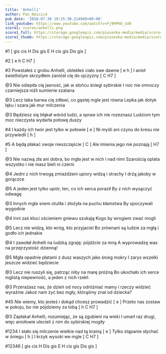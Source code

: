 ```yaml
---
title: 'Anhelli'
author: Pan_Kmicic4
pub_date: '2018-07-30 19:25:30.214949+00:00'
link_youtube: https://www.youtube.com/watch?v=Fj9HPKO_sU0
score1: scores/anhelli.png
score1_full: https://storage.googleapis.com/piosenka-media/media/scores/anhelli.png
score1_thumb: https://storage.googleapis.com/piosenka-media/media/scores/anhelli.png.180x0_q85_upscale.png
---
```


#1
[ gis cis H Dis gis E H cis gis Dis gis ]

#2
[ e h C H7 ]

#3
Powstałeś z grobu Anhelli, oblekłeś ciało swe dawne [ e h ]
I anioł świetlistym skrzydłem zaniósł cię do ojczyzny [ C H7 ]

@3
Nie oślepiła cię jasność, jak w słońcu śniegi sybirskie
I noc nie omroczy czarniejsza niźli sumienie szatana

@3
Lecz taka barwa cię zdławi, co gęstej mgle jest równa
Lepka jak dotyk lęku i szara jak mur milczenia

@3
Będziesz się błąkał wśród ludzi, a spraw ich nie rozeznasz
Ludziom tym moc nieczysta wydarła połowę duszy

#4
I każdy ich twór jest tylko w połowie [ e ]
Ni myśli ani czynu do kresu nie przywiedli [ h ]

#5
A będą płakać swoje nieszczęście [ C ]
Ale imienia jego nie poznają [ H7 ]

@3
Nie nazwą zła ani dobra, bo mgła jest w nich i nad nimi
Szarością oplata wszystko i nie masz bieli ni czerni

@4
Jedni z nich trwogą zmiażdżeni upiory widzą i strachy
I drżą jakoby w gorączce

@5
A jeden jest tylko upiór, ten, co ich serca poraził
By z nich wysączyć odwagę

@3
Innych mgła snem otuliła i złożyła na puchu kłamstwa
By spoczywali wygodnie

@4
Inni zaś kłuci ościeniem gniewu szukają
Kogo by wrogiem zwać mogli

@5
Lecz nie widzą, kto wróg, kto przyjaciel
Bo zrównani są ludzie za mgłą i godło ich jednakie

@4
I zawołał Anhelli na ludzką zgraję: pójdźcie za mną
A wyprowadzę was na przejrzystość dzienną!

@5
Mgła opadnie płatami z dusz waszych jako śnieg mokry
I zarys wszelki jeszcze widzieć będziecie

@3
Lecz nie ruszyli się, patrząc niby na marę próżną
Bo ukochało ich serce mglistą niepewność, a jeden z nich rzekł:

@3
Przerażasz nas, że dzień od nocy odróżniać mamy i rzeczy widzieć wyraźnie 
Jakoż nam żyć bez mgły, którąśmy znal od dziecka?

#45
Nie wiemy, kto jesteś i dokąd chcesz prowadzić [ e ]
Przeto nas zostaw w pokoju, bo nie pójdziemy za tobą [ h C H7 ]

@3
Zapłakał Anhelli, rozumiejąc, że są zgubieni na wieki
I umarł raz drugi, więc aniołowie ulecieli z nim do sybirskiej mogiły

#1234
I stało się milczenie wielkie nad tą krainą [ e ]
Tylko stąpanie słychać w śniegu [ h ]
I krzyk wysoki we mgle [ C H7 ]

#12346
[ gis cis H Dis gis E H cis gis Dis gis ]
